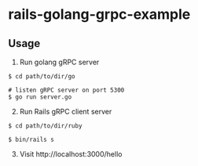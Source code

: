 # rails-golang-grpc-example

## Usage
1. Run golang gRPC server
```
$ cd path/to/dir/go

# listen gRPC server on port 5300
$ go run server.go
```
2. Run Rails gRPC client server
```
$ cd path/to/dir/ruby

$ bin/rails s
```
3. Visit http://localhost:3000/hello
